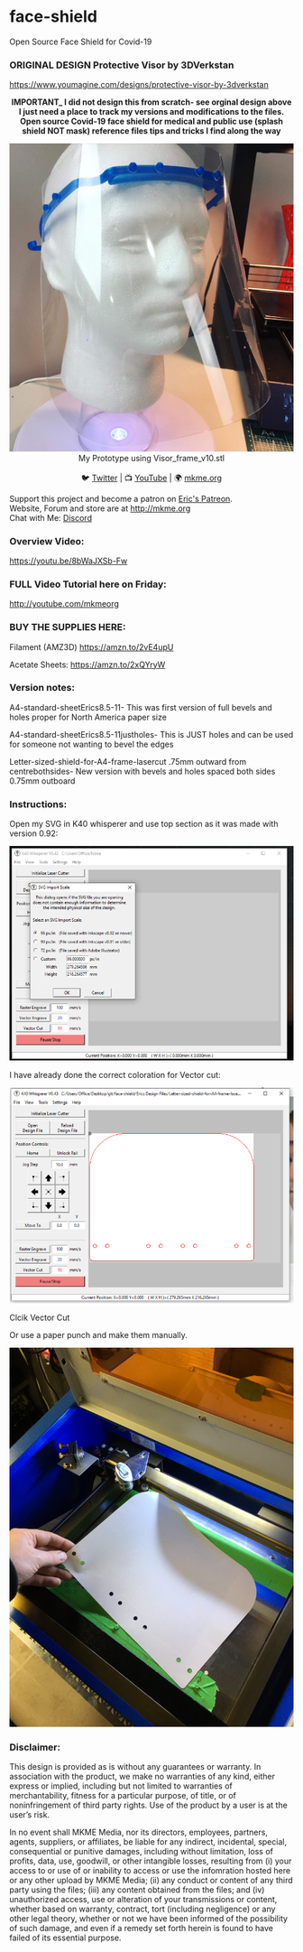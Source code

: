 # face-shield
Open Source Face Shield for Covid-19

### ORIGINAL DESIGN Protective Visor by 3DVerkstan 

 https://www.youmagine.com/designs/protective-visor-by-3dverkstan
 

<p align="center">
<b>IMPORTANT_ I did not design this from scratch- see orginal design above I just need a place to track my versions and modifications to the files. Open source Covid-19 face shield for medical and public use (splash shield NOT mask) reference files tips and tricks I find along the way</b><br>

 <p align="center"><img src="https://github.com/MKme/face-shield/blob/master/Photos/5.jpg"/>
My Prototype using Visor_frame_v10.stl
  <br>
<br>🐦 <a href="https://twitter.com/mkmeorg">Twitter</a>
| 📺 <a href="https://www.youtube.com/mkmeorg">YouTube</a>
| 🌍 <a href="http://www.mkme.org">mkme.org</a><br>

Support this project and become a patron on <a href="http://mkme.org/patreon">Eric's Patreon</a>.<br>
Website, Forum and store are at http://mkme.org <br>
Chat with Me: <a href="https://discord.gg/j9S4Fgv">Discord</a></b>
</p>

### Overview Video:
https://youtu.be/8bWaJXSb-Fw

### FULL Video Tutorial here on Friday:

http://youtube.com/mkmeorg

### BUY THE SUPPLIES HERE:

Filament (AMZ3D) https://amzn.to/2vE4upU

Acetate Sheets: https://amzn.to/2xQYryW

### Version notes:
A4-standard-sheetErics8.5-11- This was first version of full bevels and holes proper for North America paper size

A4-standard-sheetErics8.5-11justholes- This is JUST holes and can be used for someone not wanting to bevel the edges

Letter-sized-shield-for-A4-frame-lasercut .75mm outward from centrebothsides- New version with bevels and holes spaced both sides 0.75mm outboard

### Instructions:

Open my SVG in K40 whisperer and use top section as it was made with version 0.92:

 <p align="center"><img src="https://github.com/MKme/face-shield/blob/master/Photos/K40.PNG"/>

I have already done the correct coloration for Vector cut:

 <p align="center"><img src="https://github.com/MKme/face-shield/blob/master/Photos/3.PNG"/>
 
Clcik Vector Cut 

Or use a paper punch and make them manually. 
<p align="center"><img src="https://github.com/MKme/face-shield/blob/master/Photos/2.JPG"/>

### Disclaimer: 

This design is provided as is without any guarantees or warranty. In association with the product, we make no warranties of any kind, either express or implied, including but not limited to warranties of merchantability, fitness for a particular purpose, of title, or of noninfringement of third party rights. Use of the product by a user is at the user’s risk.

In no event shall MKME Media, nor its directors, employees, partners, agents, suppliers, or affiliates, be liable for any indirect, incidental, special, consequential or punitive damages, including without limitation, loss of profits, data, use, goodwill, or other intangible losses, resulting from (i) your access to or use of or inability to access or use the infomration hosted here or any other upload by MKME Media; (ii) any conduct or content of any third party using the files; (iii) any content obtained from the files; and (iv) unauthorized access, use or alteration of your transmissions or content, whether based on warranty, contract, tort (including negligence) or any other legal theory, whether or not we have been informed of the possibility of such damage, and even if a remedy set forth herein is found to have failed of its essential purpose.


